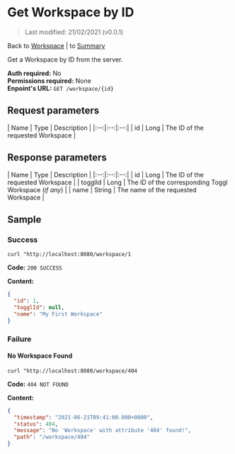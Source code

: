 # Get Workspace by ID

> Last modified: 21/02/2021 (v0.0.1)

Back to [Workspace](../Workspace.md) | to [Summary](../../README.md)

Get a Workspace by ID from the server.

**Auth required:** No  
**Permissions required:** None  
**Enpoint's URL:** `GET /workspace/{id}`

## Request parameters

| Name | Type | Description | |:--:|:--:|:--:| | id | Long | The ID of the requested Workspace |

## Response parameters

| Name | Type | Description | |:--:|:--:|:--:| | id | Long | The ID of the requested Workspace | | togglId | Long | The
ID of the corresponding Toggl Workspace (_if any_) | | name | String | The name of the requested Workspace |

## Sample

### Success

```shell
curl "http://localhost:8080/workspace/1
```

**Code:** `200 SUCCESS`

**Content:**

```json
{
  "id": 1,
  "togglId": null,
  "name": "My First Workspace"
}
```

### Failure

#### No Workspace Found

```shell
curl "http://localhost:8080/workspace/404
```

**Code:** `404 NOT FOUND`

**Content:**

```json
{
  "timestamp": "2021-06-21T09:41:00.000+0000",
  "status": 404,
  "message": "No 'Workspace' with attribute '404' found!",
  "path": "/workspace/404"
}
```